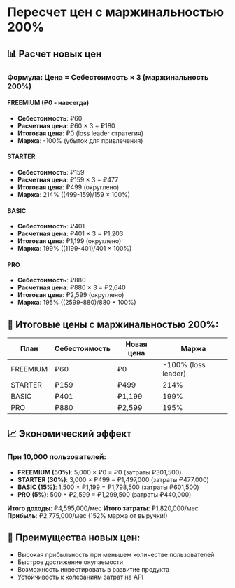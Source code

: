 # Пересчет цен с маржинальностью 200%

## 📊 Расчет новых цен

### Формула: Цена = Себестоимость × 3 (маржинальность 200%)

#### FREEMIUM (₽0 - навсегда)
- **Себестоимость**: ₽60
- **Расчетная цена**: ₽60 × 3 = ₽180
- **Итоговая цена**: ₽0 (loss leader стратегия)
- **Маржа**: -100% (убыток для привлечения)

#### STARTER 
- **Себестоимость**: ₽159
- **Расчетная цена**: ₽159 × 3 = ₽477
- **Итоговая цена**: ₽499 (округлено)
- **Маржа**: 214% ((499-159)/159 × 100%)

#### BASIC
- **Себестоимость**: ₽401
- **Расчетная цена**: ₽401 × 3 = ₽1,203
- **Итоговая цена**: ₽1,199 (округлено)
- **Маржа**: 199% ((1199-401)/401 × 100%)

#### PRO
- **Себестоимость**: ₽880
- **Расчетная цена**: ₽880 × 3 = ₽2,640
- **Итоговая цена**: ₽2,599 (округлено)
- **Маржа**: 195% ((2599-880)/880 × 100%)

## 🎯 Итоговые цены с маржинальностью 200%:

| План | Себестоимость | Новая цена | Маржа |
|------|---------------|------------|-------|
| FREEMIUM | ₽60 | ₽0 | -100% (loss leader) |
| STARTER | ₽159 | ₽499 | 214% |
| BASIC | ₽401 | ₽1,199 | 199% |
| PRO | ₽880 | ₽2,599 | 195% |

## 📈 Экономический эффект

### При 10,000 пользователей:
- **FREEMIUM (50%)**: 5,000 × ₽0 = ₽0 (затраты ₽301,500)
- **STARTER (30%)**: 3,000 × ₽499 = ₽1,497,000 (затраты ₽477,000)
- **BASIC (15%)**: 1,500 × ₽1,199 = ₽1,798,500 (затраты ₽601,500)
- **PRO (5%)**: 500 × ₽2,599 = ₽1,299,500 (затраты ₽440,000)

**Итого доходы**: ₽4,595,000/мес
**Итого затраты**: ₽1,820,000/мес
**Прибыль**: ₽2,775,000/мес (152% маржа от выручки!)

## 🎯 Преимущества новых цен:
- Высокая прибыльность при меньшем количестве пользователей
- Быстрое достижение окупаемости
- Возможность инвестировать в развитие продукта
- Устойчивость к колебаниям затрат на API
